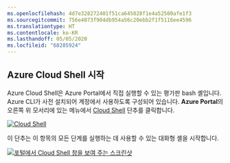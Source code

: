 ```yaml
---
ms.openlocfilehash: 4d7e328272401f51ca645028f1e4a52500afe1f3
ms.sourcegitcommit: 756e4873f904db954a56c20ebb2f1f5116ee4596
ms.translationtype: HT
ms.contentlocale: ko-KR
ms.lasthandoff: 05/05/2020
ms.locfileid: "68285924"
---
```

## <a name="launch-azure-cloud-shell"></a>Azure Cloud Shell 시작

Azure Cloud Shell은 Azure Portal에서 직접 실행할 수 있는 평가판 bash 셸입니다. Azure CLI가 사전 설치되어 계정에서 사용하도록 구성되어 있습니다. **Azure Portal**의 오른쪽 위 모서리에 있는 메뉴에서 [Cloud Shell](https://portal.azure.com) 단추를 클릭합니다.

[![Cloud Shell](../media/cloud-shell-try-it/cloud-shell-menu.png)](https://portal.azure.com)

이 단추는 이 항목의 모든 단계를 실행하는 데 사용할 수 있는 대화형 셸을 시작합니다.

[![포털에서 Cloud Shell 창을 보여 주는 스크린샷](../media/cloud-shell-try-it/cloud-shell-safari.png)](https://portal.azure.com)